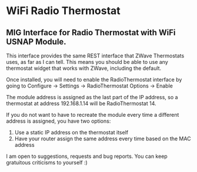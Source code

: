 # WiFi Radio Thermostat

## MIG Interface for Radio Thermostat with WiFi USNAP Module.

This interface provides the same REST interface that ZWave Thermostats 
uses, as far as I can tell. This means you should be able
to use any thermostat widget that works with ZWave, including the default.

Once installed, you will need to enable the RadioThermostat interface by
going to Configure -> Settings -> RadioThermostat Options -> Enable

The module address is assigned as the last part of the IP address, so a 
thermostat at address 192.168.1.14 will be RadioThermostat 14.

If you do not want to have to recreate the module every time a different
address is assigned, you have two options:
1. Use a static IP address on the thermostat itself
2. Have your router assign the same address every time based on the MAC
   address

I am open to suggestions, requests and bug reports. You can keep gratuitous 
criticisms to yourself :)



